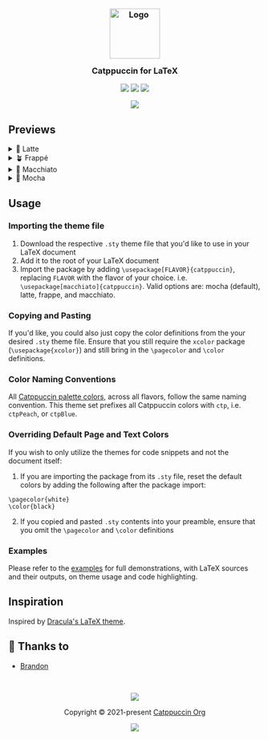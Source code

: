 <h3 align="center">
	<img src="https://raw.githubusercontent.com/catppuccin/catppuccin/main/assets/logos/exports/1544x1544_circle.png" width="100" alt="Logo"/><br/>
	<img src="https://raw.githubusercontent.com/catppuccin/catppuccin/main/assets/misc/transparent.png" height="30" width="0px"/>
	Catppuccin for LaTeX
	<img src="https://raw.githubusercontent.com/catppuccin/catppuccin/main/assets/misc/transparent.png" height="30" width="0px"/>
</h3>

<p align="center">
  <a href="https://github.com/walshyb/catppuccin-latex/stargazers"><img src="https://img.shields.io/github/stars/walshyb/catppuccin-latex?colorA=363a4f&colorB=b7bdf8&style=for-the-badge"></a>
  <a href="https://github.com/walshyb/catppuccin-latex/issues"><img src="https://img.shields.io/github/issues/walshyb/catppuccin-latex?colorA=363a4f&colorB=f5a97f&style=for-the-badge"></a>
  <a href="https://github.com/walshyb/catppuccin-latex/contributors"><img src="https://img.shields.io/github/contributors/walshyb/catppuccin-latex?colorA=363a4f&colorB=a6da95&style=for-the-badge"></a>
</p>

<p align="center">
	<img src="https://raw.githubusercontent.com/walshyb/catppuccin-latex/main/assets/preview.webp"/>
</p>

## Previews

<details>
<summary>🌻 Latte</summary>
<img src="https://raw.githubusercontent.com/walshyb/catppuccin-latex/main/assets/latte.webp"/>
</details>
<details>
<summary>🪴 Frappé</summary>
<img src="https://raw.githubusercontent.com/walshyb/catppuccin-latex/main/assets/frappe.webp"/>
</details>
<details>
<summary>🌺 Macchiato</summary>
<img src="https://raw.githubusercontent.com/walshyb/catppuccin-latex/main/assets/macchiato.webp"/>
</details>
<details>
<summary>🌿 Mocha</summary>
<img src="https://raw.githubusercontent.com/walshyb/catppuccin-latex/main/assets/mocha.webp"/>
</details>

## Usage

### Importing the theme file

1. Download the respective `.sty` theme file that you'd like to use in your LaTeX document 
2. Add it to the root of your LaTeX document
3. Import the package by adding `\usepackage[FLAVOR}{catppuccin}`, replacing `FLAVOR` with the flavor of your choice. i.e. `\usepackage[macchiato]{catppuccin}`. Valid options are: mocha (default), latte, frappe, and macchiato.

### Copying and Pasting

If you'd like, you could also just copy the color definitions from the your desired `.sty` theme file. Ensure that you still require the `xcolor` package (`\usepackage{xcolor}`) and still bring in the `\pagecolor` and `\color` definitions.

### Color Naming Conventions

All [Catppuccin palette colors](https://github.com/catppuccin/catppuccin#-palette), across all flavors, follow the same naming convention. This theme set prefixes all Catppuccin colors with `ctp`, i.e. `ctpPeach`, or `ctpBlue`. 

### Overriding Default Page and Text Colors
If you wish to only utilize the themes for code snippets and not the document itself:
1. If you are importing the package from its `.sty` file, reset the default colors by adding the following after the package import:
```
\pagecolor{white}
\color{black}
```
2. If you copied and pasted `.sty` contents into your preamble, ensure that you omit the `\pagecolor` and `\color` definitions

### Examples

Please refer to the [examples](https://github.com/walshyb/catppuccin-latex/tree/main/examples) for full demonstrations, with LaTeX sources and their outputs, on theme usage and code highlighting.


## Inspiration

Inspired by [Dracula's LaTeX theme](https://github.com/dracula/latex).

## 💝 Thanks to

- [Brandon](https://github.com/walshyb)

&nbsp;

<p align="center">
	<img src="https://raw.githubusercontent.com/catppuccin/catppuccin/main/assets/footers/gray0_ctp_on_line.svg?sanitize=true" />
</p>

<p align="center">
	Copyright &copy; 2021-present <a href="https://github.com/catppuccin" target="_blank">Catppuccin Org</a>
</p>

<p align="center">
	<a href="https://github.com/catppuccin/catppuccin/blob/main/LICENSE"><img src="https://img.shields.io/static/v1.svg?style=for-the-badge&label=License&message=MIT&logoColor=d9e0ee&colorA=363a4f&colorB=b7bdf8"/></a>
</p>

